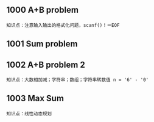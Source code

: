 
## 1000 A+B problem  
```知识点：注意输入输出的格式化问题，scanf()！＝EOF```
## 1001 Sum problem   
## 1002 A+B problem 2  
```知识点：大数相加减；字符串；数组；字符串转数值 n = '6' - '0'```
## 1003 Max Sum  
```知识点：线性动态规划```
